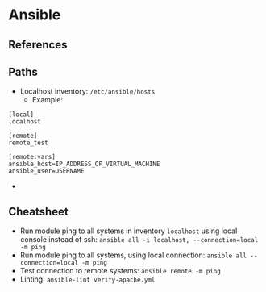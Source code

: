 # Ansible

## References

## Paths

- Localhost inventory: `/etc/ansible/hosts`
    - Example: 
```
[local]
localhost

[remote]
remote_test

[remote:vars]
ansible_host=IP_ADDRESS_OF_VIRTUAL_MACHINE
ansible_user=USERNAME
```
- 

## Cheatsheet

- Run module ping to all systems in inventory `localhost` using local console instead of ssh: `ansible all -i localhost, --connection=local -m ping`
- Run module ping to all systems, using local connection: `ansible all --connection=local -m ping`
- Test connection to remote systems: `ansible remote -m ping`
- Linting: `ansible-lint verify-apache.yml`
